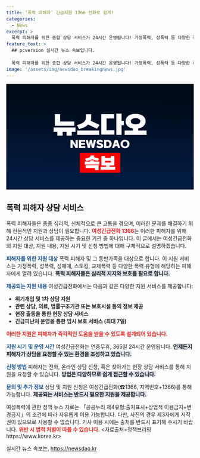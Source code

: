 ```yaml
---
title: ‘폭력 피해자’ 긴급지원 1366 전화로 쉽게!
categories:
  - News
excerpt: >
  폭력 피해자를 위한 종합 상담 서비스가 24시간 운영됩니다! 가정폭력, 성폭력 등 다양한 폭력 상황에서 즉각 지원받고, 안전한 임시 보호도 가능! 지금 바로 전화하세요! 1366
feature_text: >
  ## pcversion 실시간 뉴스 속보입니다.

  폭력 피해자를 위한 종합 상담 서비스가 24시간 운영됩니다! 가정폭력, 성폭력 등 다양한 폭력 상황에서 즉각 지원받고, 안전한 임시 보호도 가능! 지금 바로 전화하세요! 1366
image: '/assets/img/newsdao_breakingnews.jpg'
---
```


<p><img src="/assets/img/newsdao_breakingnews.jpg" alt="pcversion 속보" /></p>

<h2 data-ke-size="size26">폭력 피해자 상담 서비스</h2>

<p data-ke-size="size16"></p>

<p>폭력 피해자들은 종종 심리적, 신체적으로 큰 고통을 겪으며, 이러한 문제를 해결하기 위해 전문적인 지원과 상담이 필요합니다. <b><span style="color: #ee2323;">여성긴급전화 1366</span></b>는 이러한 피해자를 위해 24시간 상담 서비스를 제공하는 중요한 기관 중 하나입니다. 이 글에서는 여성긴급전화의 지원 대상, 지원 내용, 지원 시기 및 신청 방법에 대해 구체적으로 설명하겠습니다.</p>

<p data-ke-size="size16"></p>

<p><b><span style="color: #1a5490;">피해자를 위한 지원 대상</span></b>
폭력 피해자 및 그 동반가족을 대상으로 합니다. 이 지원 서비스는 가정폭력, 성폭력, 성매매, 스토킹, 교제폭력 등 다양한 폭력 유형에 해당하는 피해자에게 열려 있습니다. <b><span style="background-color: #21538527;">폭력 피해자들은 심리적 지지와 보호를 필요로 합니다.</span></b></p>

<p data-ke-size="size16"></p>

<p><b><span style="color: #1a5490;">제공되는 지원 내용</span></b>
여성긴급전화에서는 다음과 같은 다양한 지원 서비스를 제공합니다:</p>

<ul>
  <li><b>위기개입 및 1차 상담 지원</b></li>
  <li><b>관련 상담, 의료, 법률구조기관 또는 보호시설 등의 정보 제공</b></li>
  <li><b>현장 출동을 통한 현장 상담 서비스</b></li>
  <li><b>긴급피난처 운영을 통한 임시 보호 서비스 (최대 7일)</b></li>
</ul>

<p><b><span style="color: #ee2323;">이러한 지원은 피해자가 즉각적인 도움을 받을 수 있도록 설계되어 있습니다.</span></b></p>

<p data-ke-size="size16"></p>

<p><b><span style="color: #1a5490;">지원 시기 및 운영 시간</span></b>
여성긴급전화는 연중무휴, 365일 24시간 운영됩니다. <b><span style="background-color: #21538527;">언제든지 피해자가 상담을 요청할 수 있는 환경을 조성하고 있습니다.</span></b> </p>

<p data-ke-size="size16"></p>

<p><b><span style="color: #1a5490;">신청 방법</span></b>
피해자는 전화, 온라인 상담 신청, 혹은 찾아가는 현장 상담 서비스를 통해 지원을 요청할 수 있습니다. <b><span style="background-color: #21538527;">방법은 다양하므로 쉽게 접근할 수 있습니다.</span></b> </p>

<p data-ke-size="size16"></p>

<p><b><span style="color: #1a5490;">문의 및 추가 정보</span></b>
상담 및 지원 신청은 여성긴급전화(☎1366, 지역번호+1366)를 통해 가능합니다. <b><span style="background-color: #21538527;">제공되는 서비스는 반드시 필요한 지원을 제공합니다.</span></b> </p>

<p data-ke-size="size16"></p>

<p>여성폭력에 관한 정책 뉴스 자료는 「공공누리 제4유형:출처표시+상업적 이용금지+변경금지」의 조건에 따라 자유롭게 이용 가능합니다. 다만, 사진의 경우 제3자에게 저작권이 있으므로 사용할 수 없습니다. 기사 이용 시에는 출처를 반드시 표기해 주시기 바랍니다. <b><span style="color: #ee2323;">위반 시 법적 처벌이 따를 수 있습니다.</span></b> &lt;자료출처=정책브리핑 https://www.korea.kr></p>
실시간 뉴스 속보는, <a href="https://newsdao.kr" rel="dofollow">https://newsdao.kr</a>


